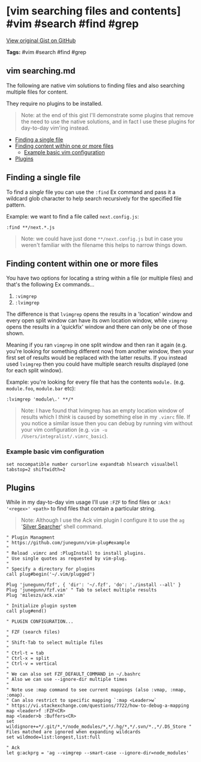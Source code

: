 # [vim searching files and contents] #vim #search #find #grep

[View original Gist on GitHub](https://gist.github.com/Integralist/ee66b956869784137e54e6e865cfe4ef)

**Tags:** #vim #search #find #grep

## vim searching.md

The following are native vim solutions to finding files and also searching multiple files for content.

They require no plugins to be installed.

> Note: at the end of this gist I'll demonstrate some plugins that remove the need to use the native solutions, and in fact I use these plugins for day-to-day vim'ing instead.

- [Finding a single file](#finding-a-single-file)
- [Finding content within one or more files](#finding-content-within-one-or-more-files)
  - [Example basic vim configuration](#example-basic-vim-configuration)
- [Plugins](#plugins)

## Finding a single file

To find a _single_ file you can use the `:find` Ex command and pass it a wildcard glob character to help search recursively for the specified file pattern.

Example: we want to find a file called `next.config.js`:

```viml
:find **/next.*.js 
```

> Note: we could have just done `**/next.config.js` but in case you weren't familiar with the filename this helps to narrow things down.

## Finding content within one or more files

You have two options for locating a string within a file (or multiple files) and that's the following Ex commands...

1. `:vimgrep`
2. `:lvimgrep`

The difference is that `lvimgrep` opens the results in a 'location' window and every open split window can have its own location window, while `vimgrep` opens the results in a 'quickfix' window and there can only be one of those shown.

Meaning if you ran `vimgrep` in one split window and then ran it again (e.g. you're looking for something different now) from another window, then your first set of results would be replaced with the latter results. If you instead used `lvimgrep` then you could have multiple search results displayed (one for each split window).

Example: you're looking for every file that has the contents `module.` (e.g. `module.foo`, `module.bar` etc):

```viml
:lvimgrep 'module\.' **/*
```

> Note: I have found that lvimgrep has an empty location window of results which I _think_ is caused by something else in my `.vimrc` file. If you notice a similar issue then you can debug by running vim without your vim configuration (e.g. `vim -u /Users/integralist/.vimrc_basic`).

### Example basic vim configuration

```viml
set nocompatible number cursorline expandtab hlsearch visualbell tabstop=2 shiftwidth=2
```

## Plugins

While in my day-to-day vim usage I'll use `:FZF` to find files or `:Ack! '<regex>' <path>` to find files that contain a particular string.

> Note: Although I use the Ack vim plugin I configure it to use the `ag` '[Silver Searcher](https://github.com/ggreer/the_silver_searcher)' shell command.

```viml
" Plugin Managment
" https://github.com/junegunn/vim-plug#example
"
" Reload .vimrc and :PlugInstall to install plugins.
" Use single quotes as requested by vim-plug.
"
" Specify a directory for plugins
call plug#begin('~/.vim/plugged')

Plug 'junegunn/fzf', { 'dir': '~/.fzf', 'do': './install --all' }
Plug 'junegunn/fzf.vim' " Tab to select multiple results
Plug 'mileszs/ack.vim'

" Initialize plugin system
call plug#end()

" PLUGIN CONFIGURATION...

" FZF (search files)
"
" Shift-Tab to select multiple files
"
" Ctrl-t = tab
" Ctrl-x = split
" Ctrl-v = vertical
"
" We can also set FZF_DEFAULT_COMMAND in ~/.bashrc
" Also we can use --ignore-dir multiple times
"
" Note use :map command to see current mappings (also :vmap, :nmap, :omap).
" Can also restrict to specific mapping `:map <Leader>w`
" https://vi.stackexchange.com/questions/7722/how-to-debug-a-mapping
map <leader>f :FZF<CR>
map <leader>b :Buffers<CR>
set wildignore+=*/.git/*,*/node_modules/*,*/.hg/*,*/.svn/*.,*/.DS_Store " Files matched are ignored when expanding wildcards
set wildmode=list:longest,list:full

" Ack
let g:ackprg = 'ag --vimgrep --smart-case --ignore-dir=node_modules'
```

